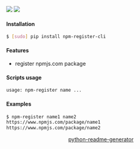 <!--
https://pypi.org/project/readme-generator/
https://pypi.org/project/python-readme-generator/
-->

[![](https://img.shields.io/badge/OS-Unix-blue.svg?longCache=True)]()
[![](https://img.shields.io/badge/language-Bash-blue.svg?longCache=True)]()

#### Installation
```bash
$ [sudo] pip install npm-register-cli
```

#### Features
+   register npmjs.com package

#### Scripts usage
```bash
usage: npm-register name ...
```

#### Examples
```bash
$ npm-register name1 name2
https://www.npmjs.com/package/name1
https://www.npmjs.com/package/name2
```

<p align="center">
    <a href="https://pypi.org/project/python-readme-generator/">python-readme-generator</a>
</p>